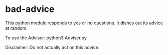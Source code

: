 # bad-advice
This python module responds to yes or no questions. It dishes out its advice at random.

To use the Adviser:
python3 Adviser.py

Disclaimer: Do not actually act on this advice.
